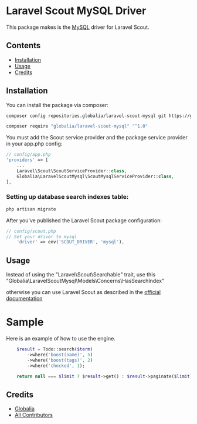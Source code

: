 # Laravel Scout MySQL Driver

This package makes is the [MySQL](https://www.mysql.com/) driver for Laravel Scout.

## Contents

- [Installation](#installation)
- [Usage](#usage)
- [Credits](#credits)

## Installation

You can install the package via composer:

```bash
composer config repositories.globalia/laravel-scout-mysql git https://github.com/globalia/laravel-scout-mysql.git

composer require "globalia/laravel-scout-mysql" "^1.0"
```

You must add the Scout service provider and the package service provider in your app.php config:

```php
// config/app.php
'providers' => [
    ...
    Laravel\Scout\ScoutServiceProvider::class,
    Globalia\LaravelScoutMysql\ScoutMysqlServiceProvider::class,
],
```
### Setting up database search indexes table:

```php
php artisan migrate
```

After you've published the Laravel Scout package configuration:

```php
// config/scout.php
// Set your driver to mysql
    'driver' => env('SCOUT_DRIVER', 'mysql'),
```

## Usage

Instead of using the "Laravel\Scout\Searchable" trait, use this "Globalia\LaravelScoutMysql\Models\Concerns\HasSearchIndex"

otherwise you can use Laravel Scout as described in the [official documentation](https://laravel.com/docs/5.4/scout)

# Sample

Here is an example of how to use the engine.

```php
    $result = Todo::search($term)
        ->where('boost(name)', 5)
        ->where('boost(tags)', 2)
        ->where('checked', 1);

    return null === $limit ? $result->get() : $result->paginate($limit);
```

## Credits

- [Globalia](https://github.com/globalia)
- [All Contributors](../../contributors)
